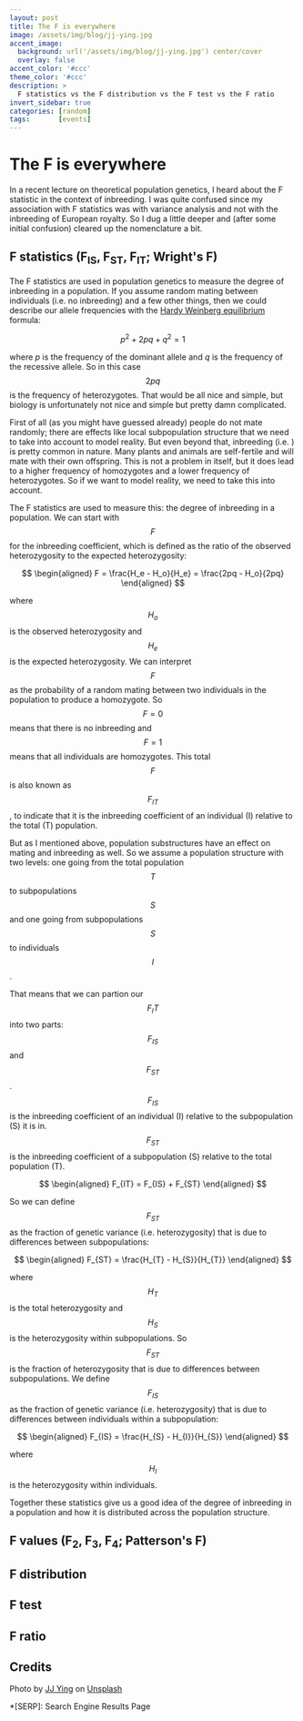 ```yaml
---
layout: post
title: The F is everywhere
image: /assets/img/blog/jj-ying.jpg
accent_image: 
  background: url('/assets/img/blog/jj-ying.jpg') center/cover
  overlay: false
accent_color: '#ccc'
theme_color: '#ccc'
description: >
  F statistics vs the F distribution vs the F test vs the F ratio
invert_sidebar: true
categories: [random]
tags:       [events]
---
```


# The F is everywhere

In a recent lecture on theoretical population genetics, I heard about the F statistic in the context of inbreeding. I was quite confused since my association with F statistics was with variance analysis and not with the inbreeding of European royalty. So I dug a little deeper and (after some initial confusion) cleared up the nomenclature a bit.

## F statistics (F<sub>IS</sub>, F<sub>ST</sub>, F<sub>IT</sub>; Wright's F)

The F statistics are used in population genetics to measure the degree of inbreeding in a population. If you assume random mating between individuals (i.e. no inbreeding) and a few other things, then we could describe our allele frequencies with the [Hardy Weinberg equilibrium]() formula:

$$
p^2 + 2pq + q^2 = 1
$$

where $p$ is the frequency of the dominant allele and $q$ is the frequency of the recessive allele. So in this case $$2pq$$ is the frequency of heterozygotes. That would be all nice and simple, but biology is unfortunately not nice and simple but pretty damn complicated. 

First of all (as you might have guessed already) people do not mate randomly; there are effects like local subpopulation structure that we need to take into account to model reality. But even beyond that, inbreeding (i.e. ) is pretty common in nature. Many plants and animals are self-fertile and will mate with their own offspring. This is not a problem in itself, but it does lead to a higher frequency of homozygotes and a lower frequency of heterozygotes. So if we want to model reality, we need to take this into account.

The F statistics are used to measure this: the degree of inbreeding in a population. We can start with $$F$$ for the inbreeding coefficient, which is defined as the ratio of the observed heterozygosity to the expected heterozygosity:

$$
\begin{aligned}
F = \frac{H_e - H_o}{H_e}
= \frac{2pq - H_o}{2pq}
\end{aligned}
$$

where $$H_o$$ is the observed heterozygosity and $$H_e$$ is the expected heterozygosity. We can interpret $$F$$ as the probability of a random mating between two individuals in the population to produce a homozygote. So $$F=0$$ means that there is no inbreeding and $$F=1$$ means that all individuals are homozygotes. This total $$F$$ is also known as $$F_{IT}$$, to indicate that it is the inbreeding coefficient of an individual (I) relative to the total (T) population.

But as I mentioned above, population substructures have an effect on mating and inbreeding as well. 
So we assume a population structure with two levels: one going from the total population $$T$$ to subpopulations $$S$$ and one going from subpopulations $$S$$ to individuals $$I$$.

That means that we can partion our $$F_IT$$ into two parts: $$F_{IS}$$ and $$F_{ST}$$. $$F_{IS}$$ is the inbreeding coefficient of an individual (I) relative to the subpopulation (S) it is in. $$F_{ST}$$ is the inbreeding coefficient of a subpopulation (S) relative to the total population (T).

$$
\begin{aligned}
F_{IT} = F_{IS} + F_{ST}
\end{aligned}
$$

So we can define $$F_{ST}$$ as the fraction of genetic variance (i.e. heterozygosity) that is due to differences between subpopulations:

$$
\begin{aligned}
F_{ST} = \frac{H_{T} - H_{S}}{H_{T}}
\end{aligned}
$$

where $$H_{T}$$ is the total heterozygosity and $$H_{S}$$ is the heterozygosity within subpopulations. So $$F_{ST}$$ is the fraction of heterozygosity that is due to differences between subpopulations. We define $$F_{IS}$$ as the fraction of genetic variance (i.e. heterozygosity) that is due to differences between individuals within a subpopulation:

$$
\begin{aligned}
F_{IS} = \frac{H_{S} - H_{I}}{H_{S}}
\end{aligned}
$$

where $$H_{I}$$ is the heterozygosity within individuals. 

Together these statistics give us a good idea of the degree of inbreeding in a population and how it is distributed across the population structure.

## F values (F<sub>2</sub>, F<sub>3</sub>, F<sub>4</sub>; Patterson's F)



## F distribution

## F test

## F ratio


## Credits

<span>Photo by <a href="https://unsplash.com/@jjying?utm_source=unsplash&amp;utm_medium=referral&amp;utm_content=creditCopyText">JJ Ying</a> on <a href="https://unsplash.com/?utm_source=unsplash&amp;utm_medium=referral&amp;utm_content=creditCopyText">Unsplash</a></span>

*[SERP]: Search Engine Results Page
